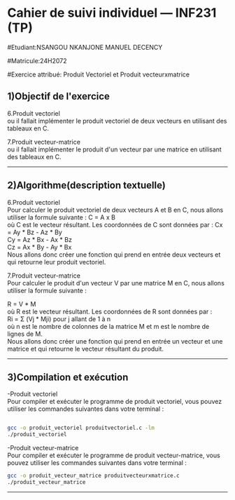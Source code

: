 Cahier de suivi individuel — INF231 (TP)
===============================================

#Etudiant:NSANGOU NKANJONE MANUEL DECENCY <br>

#Matricule:24H2072 <br>

#Exercice attribué: Produit Vectoriel et Produit vecteurxmatrice <br>

1)Objectif de l'exercice <br>
------------------------------------------------------------------------------------------------------------------------------------------------------------------------

6.Produit vectoriel <br>
 ou il fallait implémenter le produit vectoriel de deux vecteurs en utilisant des tableaux en C.

7.Produit vecteur-matrice <br>
 ou il fallait implémenter le produit d'un vecteur par une matrice en utilisant des tableaux en C.

------------------------------------------------------------------------------------------------------------------------------------------------------------------------

2)Algorithme(description textuelle) <br>
------------------------------------------------------------------------------------------------------------------------------------------------------------------------

6.Produit vectoriel <br>
Pour calculer le produit vectoriel de deux vecteurs A et B en C, nous allons utiliser la formule suivante :
C = A x B <br>
où C est le vecteur résultant. Les coordonnées de C sont données par :
Cx = Ay * Bz - Az * By <br>
Cy = Az * Bx - Ax * Bz <br>
Cz = Ax * By - Ay * Bx <br>
Nous allons donc créer une fonction qui prend en entrée deux vecteurs et qui retourne leur produit vectoriel.

7.Produit vecteur-matrice <br>
Pour calculer le produit d'un vecteur V par une matrice M en C, nous allons utiliser la formule suivante :<br>

R = V * M <br>
où R est le vecteur résultant. Les coordonnées de R sont données par :<br>
Ri = Σ (Vj * Mji) pour j allant de 1 à n <br>
où n est le nombre de colonnes de la matrice M et m est le nombre de lignes de M. <br>
Nous allons donc créer une fonction qui prend en entrée un vecteur et une matrice et qui retourne le vecteur résultant du produit.<br>

------------------------------------------------------------------------------------------------------------------------------------------------------------------------

3)Compilation et exécution <br>
------------------------------------------------------------------------------------------------------------------------------------------------------------------------   
 -Produit vectoriel <br>
Pour compiler et exécuter le programme de produit vectoriel, vous pouvez utiliser les commandes suivantes dans votre terminal : <br>

```bash

gcc -o produit_vectoriel produitvectoriel.c -lm
./produit_vectoriel
```

   -Produit vecteur-matrice <br>
Pour compiler et exécuter le programme de produit vecteur-matrice, vous pouvez utiliser les commandes suivantes dans votre terminal :

```bash
gcc -o produit_vecteur_matrice produitvecteurxmatrice.c
./produit_vecteur_matrice
```
------------------------------------------------------------------------------------------------------------------------------------------------------------------------